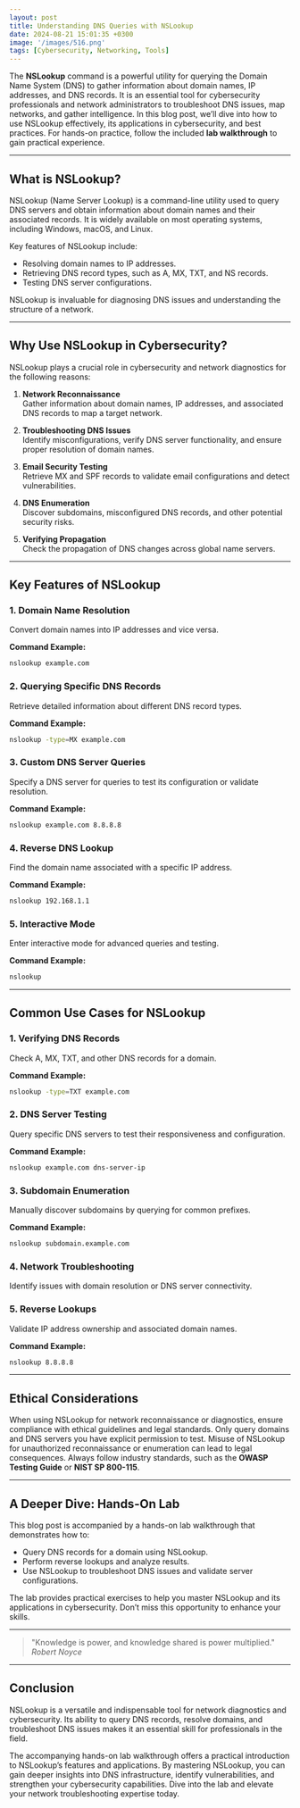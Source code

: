 ```yaml
---
layout: post
title: Understanding DNS Queries with NSLookup
date: 2024-08-21 15:01:35 +0300
image: '/images/516.png'
tags: [Cybersecurity, Networking, Tools]
---
```


The **NSLookup** command is a powerful utility for querying the Domain Name System (DNS) to gather information about domain names, IP addresses, and DNS records. It is an essential tool for cybersecurity professionals and network administrators to troubleshoot DNS issues, map networks, and gather intelligence. In this blog post, we’ll dive into how to use NSLookup effectively, its applications in cybersecurity, and best practices. For hands-on practice, follow the included **lab walkthrough** to gain practical experience.

---

## What is NSLookup?

NSLookup (Name Server Lookup) is a command-line utility used to query DNS servers and obtain information about domain names and their associated records. It is widely available on most operating systems, including Windows, macOS, and Linux.

Key features of NSLookup include:
- Resolving domain names to IP addresses.  
- Retrieving DNS record types, such as A, MX, TXT, and NS records.  
- Testing DNS server configurations.  

NSLookup is invaluable for diagnosing DNS issues and understanding the structure of a network.

---

## Why Use NSLookup in Cybersecurity?

NSLookup plays a crucial role in cybersecurity and network diagnostics for the following reasons:

1. **Network Reconnaissance**  
   Gather information about domain names, IP addresses, and associated DNS records to map a target network.

2. **Troubleshooting DNS Issues**  
   Identify misconfigurations, verify DNS server functionality, and ensure proper resolution of domain names.

3. **Email Security Testing**  
   Retrieve MX and SPF records to validate email configurations and detect vulnerabilities.

4. **DNS Enumeration**  
   Discover subdomains, misconfigured DNS records, and other potential security risks.

5. **Verifying Propagation**  
   Check the propagation of DNS changes across global name servers.

---

## Key Features of NSLookup

### 1. **Domain Name Resolution**
Convert domain names into IP addresses and vice versa.

**Command Example:**
```bash
nslookup example.com
```

### 2. **Querying Specific DNS Records**
Retrieve detailed information about different DNS record types.

**Command Example:**
```bash
nslookup -type=MX example.com
```

### 3. **Custom DNS Server Queries**
Specify a DNS server for queries to test its configuration or validate resolution.

**Command Example:**
```bash
nslookup example.com 8.8.8.8
```

### 4. **Reverse DNS Lookup**
Find the domain name associated with a specific IP address.

**Command Example:**
```bash
nslookup 192.168.1.1
```

### 5. **Interactive Mode**
Enter interactive mode for advanced queries and testing.

**Command Example:**
```bash
nslookup
```

---

## Common Use Cases for NSLookup

### 1. **Verifying DNS Records**
Check A, MX, TXT, and other DNS records for a domain.

**Command Example:**
```bash
nslookup -type=TXT example.com
```

### 2. **DNS Server Testing**
Query specific DNS servers to test their responsiveness and configuration.

**Command Example:**
```bash
nslookup example.com dns-server-ip
```

### 3. **Subdomain Enumeration**
Manually discover subdomains by querying for common prefixes.

**Command Example:**
```bash
nslookup subdomain.example.com
```

### 4. **Network Troubleshooting**
Identify issues with domain resolution or DNS server connectivity.

### 5. **Reverse Lookups**
Validate IP address ownership and associated domain names.

**Command Example:**
```bash
nslookup 8.8.8.8
```

---

## Ethical Considerations

When using NSLookup for network reconnaissance or diagnostics, ensure compliance with ethical guidelines and legal standards. Only query domains and DNS servers you have explicit permission to test. Misuse of NSLookup for unauthorized reconnaissance or enumeration can lead to legal consequences. Always follow industry standards, such as the **OWASP Testing Guide** or **NIST SP 800-115**.

---

## A Deeper Dive: Hands-On Lab

This blog post is accompanied by a hands-on lab walkthrough that demonstrates how to:
- Query DNS records for a domain using NSLookup.
- Perform reverse lookups and analyze results.
- Use NSLookup to troubleshoot DNS issues and validate server configurations.

The lab provides practical exercises to help you master NSLookup and its applications in cybersecurity. Don’t miss this opportunity to enhance your skills.

---

> "Knowledge is power, and knowledge shared is power multiplied."  
> <cite>Robert Noyce</cite>

---

## Conclusion

NSLookup is a versatile and indispensable tool for network diagnostics and cybersecurity. Its ability to query DNS records, resolve domains, and troubleshoot DNS issues makes it an essential skill for professionals in the field.

The accompanying hands-on lab walkthrough offers a practical introduction to NSLookup’s features and applications. By mastering NSLookup, you can gain deeper insights into DNS infrastructure, identify vulnerabilities, and strengthen your cybersecurity capabilities. Dive into the lab and elevate your network troubleshooting expertise today.
